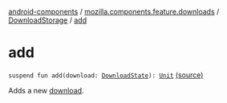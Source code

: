 [android-components](../../index.md) / [mozilla.components.feature.downloads](../index.md) / [DownloadStorage](index.md) / [add](./add.md)

# add

`suspend fun add(download: `[`DownloadState`](../../mozilla.components.browser.state.state.content/-download-state/index.md)`): `[`Unit`](https://kotlinlang.org/api/latest/jvm/stdlib/kotlin/-unit/index.html) [(source)](https://github.com/mozilla-mobile/android-components/blob/master/components/feature/downloads/src/main/java/mozilla/components/feature/downloads/DownloadStorage.kt#L29)

Adds a new [download](add.md#mozilla.components.feature.downloads.DownloadStorage$add(mozilla.components.browser.state.state.content.DownloadState)/download).

